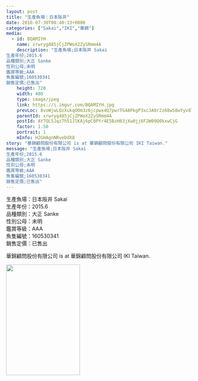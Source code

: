 ```yaml
---
layout: post
title: "生產魚場：日本阪井" 
date: 2016-07-30T00:40:13+0000 
categories: ["Sakai","IKI","華錦"] 
media:
  - id: BQAMIYH
    name: xrwryg485jCjZPWoX2ZySRmm4A
    description: "生產魚場;日本阪井 Sakai
生產年份;2015.6
品種類別;大正 Sanke
性別公母;未明
鑑賞等級;AAA
魚隻編號;160530341
銷售定價;已售出"   
    height: 720
    width: 480
    type: image/jpeg
    link: https://i.imgur.com/BQAMIYH.jpg
    prevLoc: 8voWjwLQzXukqOOm3z6jcpwx4Q7pwrTG4APkgP3xcJA0r2z68wS8wYyv878xI8w2zwK00rFZgG021xlZIOj1KXYqD6CJoY9rmyEAsxr0Gq3jvJUPgmROxNz5umvqBAVLwEIDmLmG9goJcoGPG7LmL5hKMW9pQ6NjugvRqlmm0KFWnrpKN55PuJY79NJ73LujMq3yogOzC93WoP140OsyK4Yl2Y2ySpRWP0BO7wS7oXkq7pR1IOB630L65jSlw81QYE7M
    parentId: xrwryg485jCjZPWoX2ZySRmm4A
    postId: AY7QL5Jqz7h51JlKAj6pC0PYr4E5BzH83jXw0jj6F2W09Q0kxwCjG
    factor: 1.50
    portrait: 1
    mInfo: H2GHAgnNRveDdX8
story: "華錦顧問股份有限公司 is at 華錦顧問股份有限公司 IKI Taiwan."  
message: "生產魚場;日本阪井 Sakai  
生產年份;2015.6  
品種類別;大正 Sanke  
性別公母;未明  
鑑賞等級;AAA  
魚隻編號;160530341  
銷售定價;已售出"
---
```


生產魚場：日本阪井 Sakai  
生產年份：2015.6  
品種類別：大正 Sanke  
性別公母：未明  
鑑賞等級：AAA  
魚隻編號：160530341  
銷售定價：已售出
 
 
[//]: #story:
華錦顧問股份有限公司 is at 華錦顧問股份有限公司 IKI Taiwan.


[//]: #media:  
<a href="https://i.imgur.com/BQAMIYH.jpg"><img src="https://i.imgur.com/BQAMIYH.jpg" height="300" width="200" /></a> 
 
